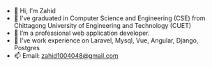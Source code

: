 - 👋 Hi, I’m Zahid
- 🏫 I've graduated in Computer Science and Engineering (CSE) from Chittagong University of Engineering and Technology (CUET)
- 👀 I’m a professional web application developer.
- 🌱 I've work experience on Laravel, Mysql, Vue, Angular, Django, Postgres
- 📫 Email: zahid1004048@gmail.com

<!---
zahidcserana/zahidcserana is a ✨ special ✨ repository because its `README.md` (this file) appears on your GitHub profile.
You can click the Preview link to take a look at your changes.
--->
